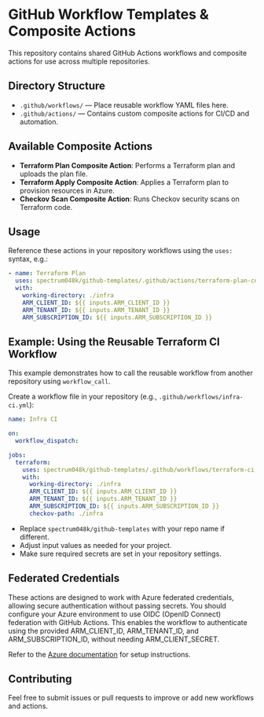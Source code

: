 # GitHub Workflow Templates & Composite Actions

This repository contains shared GitHub Actions workflows and composite actions for use across multiple repositories.

## Directory Structure

- `.github/workflows/` — Place reusable workflow YAML files here.
- `.github/actions/` — Contains custom composite actions for CI/CD and automation.

## Available Composite Actions

- **Terraform Plan Composite Action**: Performs a Terraform plan and uploads the plan file.
- **Terraform Apply Composite Action**: Applies a Terraform plan to provision resources in Azure.
- **Checkov Scan Composite Action**: Runs Checkov security scans on Terraform code.

## Usage

Reference these actions in your repository workflows using the `uses:` syntax, e.g.:

```yaml
- name: Terraform Plan
  uses: spectrum048k/github-templates/.github/actions/terraform-plan-composite@main
  with:
    working-directory: ./infra
    ARM_CLIENT_ID: ${{ inputs.ARM_CLIENT_ID }}
    ARM_TENANT_ID: ${{ inputs.ARM_TENANT_ID }}
    ARM_SUBSCRIPTION_ID: ${{ inputs.ARM_SUBSCRIPTION_ID }}
```

## Example: Using the Reusable Terraform CI Workflow

This example demonstrates how to call the reusable workflow from another repository using `workflow_call`.

Create a workflow file in your repository (e.g., `.github/workflows/infra-ci.yml`):

```yaml
name: Infra CI

on:
  workflow_dispatch:

jobs:
  terraform:
    uses: spectrum048k/github-templates/.github/workflows/terraform-ci.yml@main
    with:
      working-directory: ./infra
      ARM_CLIENT_ID: ${{ inputs.ARM_CLIENT_ID }}
      ARM_TENANT_ID: ${{ inputs.ARM_TENANT_ID }}
      ARM_SUBSCRIPTION_ID: ${{ inputs.ARM_SUBSCRIPTION_ID }}
      checkov-path: ./infra
```

- Replace `spectrum048k/github-templates` with your repo name if different.
- Adjust input values as needed for your project.
- Make sure required secrets are set in your repository settings.

## Federated Credentials

These actions are designed to work with Azure federated credentials, allowing secure authentication without passing secrets. You should configure your Azure environment to use OIDC (OpenID Connect) federation with GitHub Actions. This enables the workflow to authenticate using the provided ARM_CLIENT_ID, ARM_TENANT_ID, and ARM_SUBSCRIPTION_ID, without needing ARM_CLIENT_SECRET.

Refer to the [Azure documentation](https://learn.microsoft.com/en-us/azure/active-directory/develop/workload-identity-federation) for setup instructions.

## Contributing

Feel free to submit issues or pull requests to improve or add new workflows and actions.
